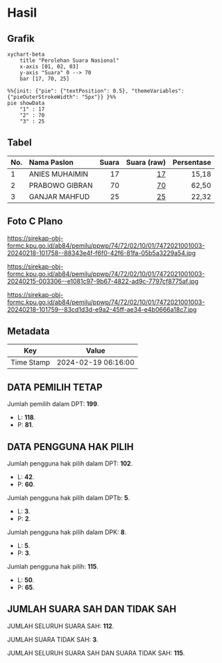 # Hasil

## Grafik

```mermaid
xychart-beta
    title "Perolehan Suara Nasional"
    x-axis [01, 02, 03]
    y-axis "Suara" 0 --> 70
    bar [17, 70, 25]
```

```mermaid
%%{init: {"pie": {"textPosition": 0.5}, "themeVariables": {"pieOuterStrokeWidth": "5px"}} }%%
pie showData
    "1" : 17
    "2" : 70
    "3" : 25
```

## Tabel

| No. | Nama Paslon    | Suara | Suara (raw) | Persentase |
|:--- |:-------------- | -----:| -----------:| ----------:|
| 1   | ANIES MUHAIMIN | 17    | [17][p-1]   | 15,18      |
| 2   | PRABOWO GIBRAN | 70    | [70][p-2]   | 62,50      |
| 3   | GANJAR MAHFUD  | 25    | [25][p-3]   | 22,32      |


[p-1]: https://github.com/gigit-pemilu/pemilu-2024/blob/main/pilpres/hitung-suara/sub/74-sulawesi-tenggara/sub/72-kota-bau-bau/sub/02-wolio/sub/1001-wale/sub/003-tps/sub/paslon-1.txt
[p-2]: https://github.com/gigit-pemilu/pemilu-2024/blob/main/pilpres/hitung-suara/sub/74-sulawesi-tenggara/sub/72-kota-bau-bau/sub/02-wolio/sub/1001-wale/sub/003-tps/sub/paslon-2.txt
[p-3]: https://github.com/gigit-pemilu/pemilu-2024/blob/main/pilpres/hitung-suara/sub/74-sulawesi-tenggara/sub/72-kota-bau-bau/sub/02-wolio/sub/1001-wale/sub/003-tps/sub/paslon-3.txt

## Foto C Plano

https://sirekap-obj-formc.kpu.go.id/ab84/pemilu/ppwp/74/72/02/10/01/7472021001003-20240218-101758--88343e4f-f6f0-42f6-81fa-05b5a3229a54.jpg

https://sirekap-obj-formc.kpu.go.id/ab84/pemilu/ppwp/74/72/02/10/01/7472021001003-20240215-003306--e1081c97-9b67-4822-ad9c-7797cf8775af.jpg

https://sirekap-obj-formc.kpu.go.id/ab84/pemilu/ppwp/74/72/02/10/01/7472021001003-20240218-101759--83cd1d3d-e9a2-45ff-ae34-e4b0666a18c7.jpg


## Metadata

| Key        | Value               |
| ---------- | ------------------- |
| Time Stamp | 2024-02-19 06:16:00 |


## DATA PEMILIH TETAP

Jumlah pemilih dalam DPT: **199**.
 * L: **118**.
 * P: **81**.

## DATA PENGGUNA HAK PILIH

Jumlah pengguna hak pilih dalam DPT: **102**.
 * L: **42**.
 * P: **60**.

Jumlah pengguna hak pilih dalam DPTb: **5**.
 * L: **3**.
 * P: **2**.

Jumlah pengguna hak pilih dalam DPK: **8**.
 * L: **5**.
 * P: **3**.

Jumlah pengguna hak pilih: **115**.
 * L: **50**.
 * P: **65**.

## JUMLAH SUARA SAH DAN TIDAK SAH

JUMLAH SELURUH SUARA SAH: **112**.

JUMLAH SUARA TIDAK SAH: **3**.

JUMLAH SELURUH SUARA SAH DAN SUARA TIDAK SAH: **115**.


